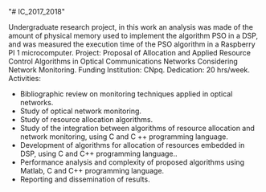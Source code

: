 "# IC_2017_2018"

Undergraduate research project, in this work an analysis was made of the amount of physical memory used to implement the algorithm PSO in a DSP, and was measured the execution time of the PSO algorithm in a Raspberry PI 1 microcomputer.
Project: Proposal of Allocation and Applied Resource Control Algorithms in Optical Communications Networks Considering Network Monitoring.
Funding Institution: CNpq.
Dedication: 20 hrs/week.
Activities:
- Bibliographic review on monitoring techniques applied in optical networks.
- Study of optical network monitoring.
- Study of resource allocation algorithms.
- Study of the integration between algorithms of resource allocation and network monitoring, using C and C ++ programming language.
- Development of algorithms for allocation of resources embedded in DSP, using C and C++ programming language..
- Performance analysis and complexity of proposed algorithms using Matlab, C and C++ programming language.
- Reporting and dissemination of results.

